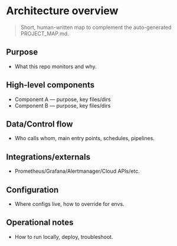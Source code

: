 # Architecture overview

> Short, human-written map to complement the auto-generated PROJECT_MAP.md.

## Purpose
- What this repo monitors and why.

## High-level components
- Component A — purpose, key files/dirs
- Component B — purpose, key files/dirs

## Data/Control flow
- Who calls whom, main entry points, schedules, pipelines.

## Integrations/externals
- Prometheus/Grafana/Alertmanager/Cloud APIs/etc.

## Configuration
- Where configs live, how to override for envs.

## Operational notes
- How to run locally, deploy, troubleshoot.